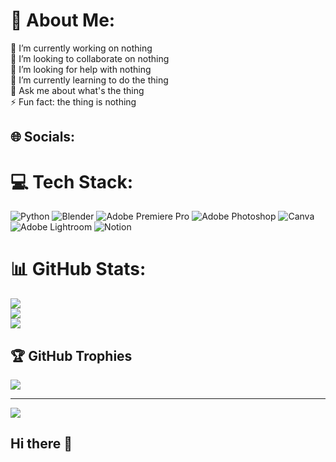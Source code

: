 # 💫 About Me:
🔭 I’m currently working on nothing <br>👯 I’m looking to collaborate on nothing <br>🤝 I’m looking for help with nothing<br>🌱 I’m currently learning to do the thing<br>💬 Ask me about what's the thing<br>⚡ Fun fact: the thing is nothing


## 🌐 Socials:


# 💻 Tech Stack:
![Python](https://img.shields.io/badge/python-3670A0?style=for-the-badge&logo=python&logoColor=ffdd54) ![Blender](https://img.shields.io/badge/blender-%23F5792A.svg?style=for-the-badge&logo=blender&logoColor=white) ![Adobe Premiere Pro](https://img.shields.io/badge/Adobe%20Premiere%20Pro-9999FF.svg?style=for-the-badge&logo=Adobe%20Premiere%20Pro&logoColor=white) ![Adobe Photoshop](https://img.shields.io/badge/adobe%20photoshop-%2331A8FF.svg?style=for-the-badge&logo=adobe%20photoshop&logoColor=white) ![Canva](https://img.shields.io/badge/Canva-%2300C4CC.svg?style=for-the-badge&logo=Canva&logoColor=white) ![Adobe Lightroom](https://img.shields.io/badge/Adobe%20Lightroom-31A8FF.svg?style=for-the-badge&logo=Adobe%20Lightroom&logoColor=white) ![Notion](https://img.shields.io/badge/Notion-%23000000.svg?style=for-the-badge&logo=notion&logoColor=white)
# 📊 GitHub Stats:
![](https://github-readme-stats.vercel.app/api?username=Aazifk&theme=transparent&hide_border=false&include_all_commits=true&count_private=true)<br/>
![](https://nirzak-streak-stats.vercel.app/?user=Aazifk&theme=transparent&hide_border=false)<br/>
![](https://github-readme-stats.vercel.app/api/top-langs/?username=Aazifk&theme=transparent&hide_border=false&include_all_commits=true&count_private=true&layout=compact)

## 🏆 GitHub Trophies
![](https://github-profile-trophy.vercel.app/?username=Aazifk&theme=gruvbox&no-frame=false&no-bg=true&margin-w=4)

---
[![](https://visitcount.itsvg.in/api?id=Aazifk&icon=8&color=9)](https://visitcount.itsvg.in)

<!-- Proudly created with GPRM ( https://gprm.itsvg.in ) -->
## Hi there 👋

<!--
**Aazifk/Aazifk** is a ✨ _special_ ✨ repository because its `README.md` (this file) appears on your GitHub profile.

Here are some ideas to get you started:

- 🔭 I’m currently working on ...
- 🌱 I’m currently learning ...
- 👯 I’m looking to collaborate on ...
- 🤔 I’m looking for help with ...
- 💬 Ask me about ...
- 📫 How to reach me: ...
- 😄 Pronouns: ...
- ⚡ Fun fact: ...
-->
